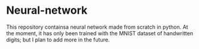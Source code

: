# Neural-network

This repository containsa neural network made from scratch in python. At the moment, it has only been trained with the MNIST dataset of handwritten digits; but I plan to add more in the future.
